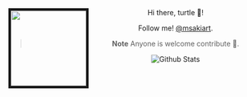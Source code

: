 <img align="left" width="150" height="150" border="5" src="https://external-content.duckduckgo.com/iu/?u=https%3A%2F%2Fc.tenor.com%2F8CnlmiFa-rAAAAAj%2Feth-ethereum.gif&f=1&nofb=1&ipt=f40c0ea63ab54ba320b15231aea1361d47cae8ac9ed0ae2d5081b423b357a32b&ipo=images" width="240px" align="center">

<div align="center">
Hi there, turtle 🐢!

Follow me! [@msakiart](https://twitter.com/msakiart).

> **Note**
> Anyone is welcome contribute 🐶.

![Github Stats](https://github-readme-stats.vercel.app/api?username=mmsaki)
<div/>
